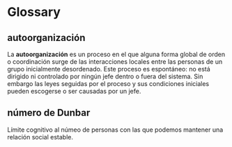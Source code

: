 # Glossary

## autoorganización

La **autoorganización** es un proceso en el que alguna forma global de orden o coordinación surge de las interacciones locales entre las personas de un grupo inicialmente desordenado. Este proceso es espontáneo: no está dirigido ni controlado por ningún jefe dentro o fuera del sistema. Sin embargo las leyes seguidas por el proceso y sus condiciones iniciales pueden escogerse o ser causadas por un jefe.

## número de Dunbar

Límite cognitivo al númeo de personas con las que podemos mantener una relación social estable.
